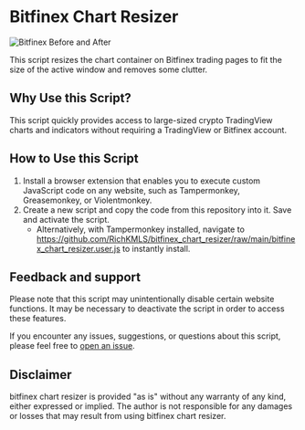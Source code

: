 # Bitfinex Chart Resizer

![Bitfinex Before and After](https://github.com/RichKMLS/bitfinex_chart_resizer/assets/105183376/09a7bd2c-cae6-4050-8496-1cdd007ba851)

This script resizes the chart container on Bitfinex trading pages to fit the size of the active window and removes some clutter.

## Why Use this Script?
This script quickly provides access to large-sized crypto TradingView charts and indicators without requiring a TradingView or Bitfinex account.

## How to Use this Script
1. Install a browser extension that enables you to execute custom JavaScript code on any website, such as Tampermonkey, Greasemonkey, or Violentmonkey.
2. Create a new script and copy the code from this repository into it. Save and activate the script.
    - Alternatively, with Tampermonkey installed, navigate to https://github.com/RichKMLS/bitfinex_chart_resizer/raw/main/bitfinex_chart_resizer.user.js to instantly install.

## Feedback and support

Please note that this script may unintentionally disable certain website functions. It may be necessary to deactivate the script in order to access these features.

If you encounter any issues, suggestions, or questions about this script, please feel free to [open an issue](https://github.com/richkmls/bitfinex_chart_resizer/issues).

## Disclaimer

bitfinex chart resizer is provided "as is" without any warranty of any kind, either expressed or implied. The author is not responsible for any damages or losses that may result from using bitfinex chart resizer. 

